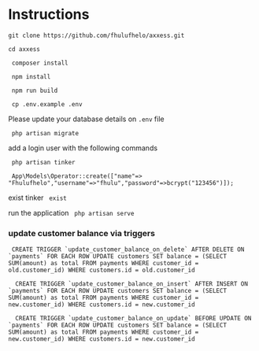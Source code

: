 # Instructions

```git clone https://github.com/fhulufhelo/axxess.git```

```cd axxess```

``` composer install```

``` npm install```

``` npm run build```

``` cp .env.example .env```

Please update your database details on ```.env``` file

``` php artisan migrate```

add a login user with the following commands

``` php artisan tinker```

``` App\Models\Operator::create(["name"=> "Fhulufhelo","username"=>"fhulu","password"=>bcrypt("123456")]);```

exist tinker  ``` exist```

run the application  ``` php artisan serve```


### update customer balance via triggers

``` CREATE TRIGGER `update_customer_balance_on_delete` AFTER DELETE ON `payments`
FOR EACH ROW UPDATE customers SET balance = (SELECT SUM(amount) as total FROM payments WHERE customer_id = old.customer_id) WHERE customers.id = old.customer_id```

```  CREATE TRIGGER `update_customer_balance_on_insert` AFTER INSERT ON `payments`
FOR EACH ROW UPDATE customers SET balance = (SELECT SUM(amount) as total FROM payments WHERE customer_id = new.customer_id) WHERE customers.id = new.customer_id```

```  CREATE TRIGGER `update_customer_balance_on_update` BEFORE UPDATE ON `payments`
FOR EACH ROW UPDATE customers SET balance = (SELECT SUM(amount) as total FROM payments WHERE customer_id = new.customer_id) WHERE customers.id = new.customer_id```
